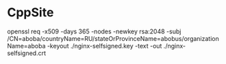 # CppSite

openssl req -x509 -days 365 -nodes -newkey rsa:2048 -subj /CN=aboba/countryName=RU/stateOrProvinceName=abobus/organizationName=aboba -keyout ./nginx-selfsigned.key -text -out ./nginx-selfsigned.crt